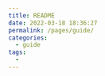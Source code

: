 ```yaml
---
title: README
date: 2022-03-18 18:36:27
permalink: /pages/guide/
categories: 
  - guide
tags: 
  - 
---
```

